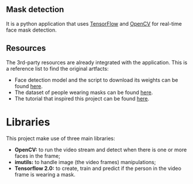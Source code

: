 ## Mask detection
It is a python application that uses [TensorFlow](https://www.tensorflow.org/) and [OpenCV](https://opencv.org/) for real-time face mask detection.

## Resources
The 3rd-party resources are already integrated with the application. This is a reference list to find the original artfacts:
- Face detection model and the script to download its weights can be found [here](https://github.com/opencv/opencv/tree/master/samples/dnn/face_detector).
- The dataset of people wearing masks can be found [here](https://github.com/prajnasb/observations/tree/master/experiements/data).
- The tutorial that inspired this project can be found [here](https://www.pyimagesearch.com/2020/05/04/covid-19-face-mask-detector-with-opencv-keras-tensorflow-and-deep-learning/).

# Libraries
This project make use of three main libraries:
- __OpenCV:__ to run the video stream and detect when there is one or more faces in the frame;
- __imutils:__ to handle image (the video frames) manipulations;
- __Tensorflow 2.0:__ to create, train and predict if the person in the video frame is wearing a mask.
